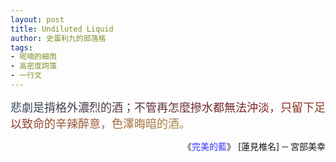 ```yaml
---
layout: post
title: Undiluted Liquid
author: 史蛋利九的部落格
tags:
- 呢喃的細雨
- 高密度詞藻
- 一行文
---
```


<span style="font-size: large;
background: -webkit-linear-gradient(0deg, #34495b, #7f1f1f, #af8c4c);
-webkit-background-clip: text;
-webkit-text-fill-color: transparent;">
悲劇是揹格外濃烈的酒；不管再怎麼摻水都無法沖淡，只留下足以致命的辛辣醉意，色澤晦暗的酒。
</span>
<div style="text-align: right;">
《<span style="color: rgb(51, 51, 255);">完美的藍</span>》
[蓮見椎名] ─ 宮部美幸
</div>
